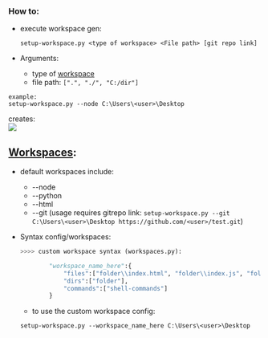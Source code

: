 ### How to:

-   execute workspace gen:

    `setup-workspace.py <type of workspace> <File path> [git repo link]`

-   Arguments:
    -   type of [workspace](https://github.com/xNaCly/setup-workspace/blob/master/src/workspaces.py)
    -   file path: `[".", "./", "C:/dir"]`

```
example:
setup-workspace.py --node C:\Users\<user>\Desktop
```

creates:
<br>
<kbd>
<img src=https://cdn.discordapp.com/attachments/638844015084568597/749205800035287070/unknown.png />
</kbd>

## [Workspaces](https://github.com/xNaCly/setup-workspace/blob/master/src/workspaces.py):

-   default workspaces include:

    -   --node
    -   --python
    -   --html
    -   --git (usage requires gitrepo link: `setup-workspace.py --git C:\Users\<user>\Desktop https://github.com/<user>/test.git`)

-   Syntax config/workspaces:
    ```python
    >>>> custom workspace syntax (workspaces.py):
    
            "workspace_name_here":{
                "files":["folder\\index.html", "folder\\index.js", "folder\\style.css"],
                "dirs":["folder"],
                "commands":["shell-commands"]
            }
    ```
    -   to use the custom workspace config:
    ```
    setup-workspace.py --workspace_name_here C:\Users\<user>\Desktop
    ```
